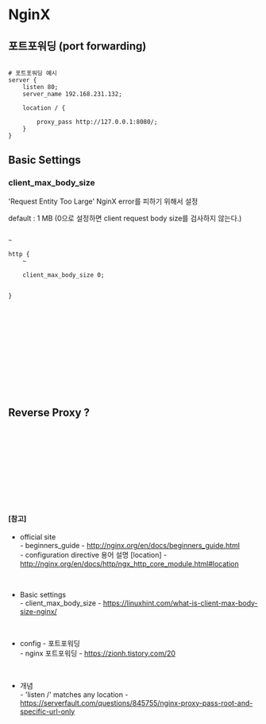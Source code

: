 # NginX

## 포트포워딩 (port forwarding)

``` vi

# 포트포워딩 예시
server {
    listen 80;
    server_name 192.168.231.132;

    location / {

        proxy_pass http://127.0.0.1:8080/;
    }
}

```

## Basic Settings

### client_max_body_size
'Request Entity Too Large' NginX error를 피하기 위해서 설정

default : 1 MB (0으로 설정하면 client request body size를 검사하지 않는다.)


``` vim

~

http {
    ~

    client_max_body_size 0;


}






```


<br><br><br>
<br><br><br>

## Reverse Proxy ? 












<br><br><br>
<br><br><br>
<br><br><br>

#### [참고] <br>
  * official site <br>
  *-* beginners_guide - http://nginx.org/en/docs/beginners_guide.html <br>
  *-* configuration directive 용어 설명 [location] - http://nginx.org/en/docs/http/ngx_http_core_module.html#location <br>

  <br>

  * Basic settings <br>
  *-* client_max_body_size - https://linuxhint.com/what-is-client-max-body-size-nginx/ <br>

  <br>

  * config - 포트포워딩 <br>
  *-* nginx 포트포워딩 - https://zionh.tistory.com/20 <br>

  <br>

  * 개념 <br>
  *-* 'listen /' matches any location - https://serverfault.com/questions/845755/nginx-proxy-pass-root-and-specific-url-only <br>